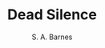 ---
$name: "books/"
title: 'Dead Silence'

author: 'S. A. Barnes'

readYear: '2023'

readMonth: '04'

description: 'This is the first post of my new Astro blog.'

rating: 1

tags: ["2023", "science fiction"]

genre: "space horror"

pages: 344

image:

    url: "../images/books/deadsilence.jpeg"

    alt: 'Dead Silence'

read: true

reading: false

started: 2023-04-12

finished: 2023-04-19

---